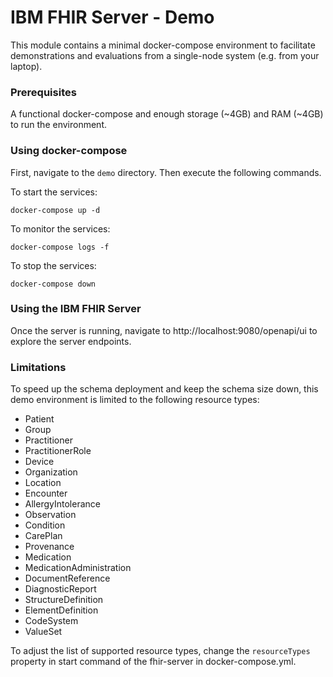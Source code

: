 # IBM FHIR Server - Demo

This module contains a minimal docker-compose environment to facilitate demonstrations and evaluations from a single-node system (e.g. from your laptop).

### Prerequisites

A functional docker-compose and enough storage (~4GB) and RAM (~4GB) to run the environment.

### Using docker-compose

First, navigate to the `demo` directory.
Then execute the following commands.

To start the services:
```
docker-compose up -d
```

To monitor the services:
```
docker-compose logs -f
```

To stop the services:
```
docker-compose down
```

### Using the IBM FHIR Server

Once the server is running, navigate to http://localhost:9080/openapi/ui to explore the server endpoints.

### Limitations

To speed up the schema deployment and keep the schema size down, this demo environment is limited to the following resource types:
* Patient
* Group
* Practitioner
* PractitionerRole
* Device
* Organization
* Location
* Encounter
* AllergyIntolerance
* Observation
* Condition
* CarePlan
* Provenance
* Medication
* MedicationAdministration
* DocumentReference
* DiagnosticReport
* StructureDefinition
* ElementDefinition
* CodeSystem
* ValueSet

To adjust the list of supported resource types, change the `resourceTypes` property in start command of the fhir-server in docker-compose.yml.
